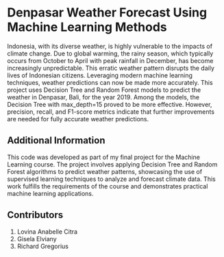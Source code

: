 # Denpasar Weather Forecast Using Machine Learning Methods
Indonesia, with its diverse weather, is highly vulnerable to the impacts of climate change. Due to global warming, the rainy season, which typically occurs from October to April with peak rainfall in December, has become increasingly unpredictable. This erratic weather pattern disrupts the daily lives of Indonesian citizens. Leveraging modern machine learning techniques, weather predictions can now be made more accurately. This project uses Decision Tree and Random Forest models to predict the weather in Denpasar, Bali, for the year 2019. Among the models, the Decision Tree with max_depth=15 proved to be more effective. However, precision, recall, and F1-score metrics indicate that further improvements are needed for fully accurate weather predictions.

## Additional Information
This code was developed as part of my final project for the Machine Learning course. The project involves applying Decision Tree and Random Forest algorithms to predict weather patterns, showcasing the use of supervised learning techniques to analyze and forecast climate data. This work fulfills the requirements of the course and demonstrates practical machine learning applications.

## Contributors
1. Lovina Anabelle Citra  
2. Gisela Elviany
3. Richard Gregorius
